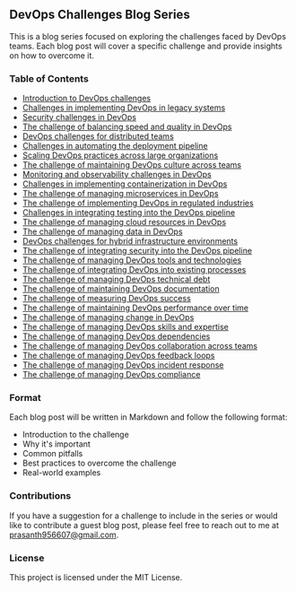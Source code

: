 ## DevOps Challenges Blog Series
This is a blog series focused on exploring the challenges faced by DevOps teams. Each blog post will cover a specific challenge and provide insights on how to overcome it.

### Table of Contents
- [Introduction to DevOps challenges](DAY-01/prasantha595_medium_com_day-01-introduction-to-devops-challenges-574f0da47285.pdf)
- [Challenges in implementing DevOps in legacy systems](DAY-02/prasantha595_medium_com_day-02-challenges-in-implementing-devops-in-legacy-systems-71714fd53170.pdf)
- [Security challenges in DevOps](DAY-03/prasantha595_medium_com_day-03-security-challenges-in-devops-aaee04cfd3f4.pdf)
- [The challenge of balancing speed and quality in DevOps](DAY-04/prasantha595_medium_com_day-04-the-challenge-of-balancing-speed-and-quality-in-devops-efcdf3d1a30.pdf)
- [DevOps challenges for distributed teams](DAY-05/prasantha595_medium_com_day-05-devops-challenges-for-distributed-teams-72d4345e89cb.pdf)
- [Challenges in automating the deployment pipeline](DAY-06/prasantha595_medium_com_day-06-challenges-in-automating-the-deployment-pipeline-ef7b13e668e8.pdf)
- [Scaling DevOps practices across large organizations](DAY-07/prasantha595_medium_com_day-07-scaling-devops-practices-across-large-organizations-a48d293f4d7b.pdf)
- [The challenge of maintaining DevOps culture across teams](DAY-08/prasantha595_medium_com_day-08-the-challenge-of-maintaining-devops-culture-across-teams-d333becc3ebe.pdf)
- [Monitoring and observability challenges in DevOps](DAY-09/prasantha595_medium_com_day-09-monitoring-and-observability-challenges-in-devops-a34450db8aff.pdf)
- [Challenges in implementing containerization in DevOps]()
- [The challenge of managing microservices in DevOps]()
- [The challenge of implementing DevOps in regulated industries]()
- [Challenges in integrating testing into the DevOps pipeline]()
- [The challenge of managing cloud resources in DevOps]()
- [The challenge of managing data in DevOps]()
- [DevOps challenges for hybrid infrastructure environments]()
- [The challenge of integrating security into the DevOps pipeline]()
- [The challenge of managing DevOps tools and technologies]()
- [The challenge of integrating DevOps into existing processes]()
- [The challenge of managing DevOps technical debt]()
- [The challenge of maintaining DevOps documentation]()
- [The challenge of measuring DevOps success]()
- [The challenge of maintaining DevOps performance over time]()
- [The challenge of managing change in DevOps]()
- [The challenge of managing DevOps skills and expertise]()
- [The challenge of managing DevOps dependencies]()
- [The challenge of managing DevOps collaboration across teams]()
- [The challenge of managing DevOps feedback loops]()
- [The challenge of managing DevOps incident response]()
- [The challenge of managing DevOps compliance]()
### Format
Each blog post will be written in Markdown and follow the following format:

- Introduction to the challenge
- Why it's important
- Common pitfalls
- Best practices to overcome the challenge
- Real-world examples
### Contributions
If you have a suggestion for a challenge to include in the series or would like to contribute a guest blog post, please feel free to reach out to me at prasanth956607@gmail.com.

### License
This project is licensed under the MIT License.